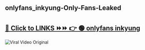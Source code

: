 
 ## onlyfans_inkyung-Only-Fans-Leaked

# <h2><a href="https://clipsfans.com/onlyfans_inkyung&ref=git">🔗 Click to LINKS ⏩⏩ 👉 🟢 onlyfans inkyung </a></h2>

<a href="https://clipsfans.com/onlyfans_inkyung&ref=git" rel="nofollow" data-target="animated-image.originalLink"><img src="https://i.ibb.co.com/xMMVF88/686577567.gif" alt="Viral Video Original" style="max-width: 100%; display: inline-block;" data-target="animated-image.originalImage"></a>

